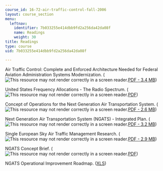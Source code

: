 ```yaml
---
course_id: 16-72-air-traffic-control-fall-2006
layout: course_section
menu:
  leftnav:
    identifier: 7b033255e414dbb9fd2a256da42da08f
    name: Readings
    weight: 30
title: Readings
type: course
uid: 7b033255e414dbb9fd2a256da42da08f

---
```


Air Traffic Control: Complete and Enforced Architecture Needed for Federal Aviation Administration Systems Modernization. (![This resource may not render correctly in a screen reader.](/images/inacessible.gif)[PDF - 3.4 MB](http://www.gao.gov/archive/1997/ai97030.pdf))

United States Frequency Allocations - The Radio Spectrum. (![This resource may not render correctly in a screen reader.](/images/inacessible.gif)[PDF](https://www.ntia.doc.gov/files/ntia/publications/2003-allochrt.pdf))

Concept of Operations for the Next Generation Air Transportation System. (![This resource may not render correctly in a screen reader.](/images/inacessible.gif)[PDF - 2.6 MB](http://www.dtic.mil/dtic/tr/fulltext/u2/a535795.pdf))

Next Generation Air Transportation System (NGATS) - Integrated Plan. (![This resource may not render correctly in a screen reader.](/images/inacessible.gif)[PDF - 3.2 MB](http://cafefoundation.org/v2/pdf_tech/NASA.Aeronautics/PAV.NASA.ARMD.NGATS.pdf))

Single European Sky Air Traffic Management Research. (![This resource may not render correctly in a screen reader.](/images/inacessible.gif)[PDF - 2.9 MB](http://www.atmseminar.org/seminarContent/seminar7/media/pdf/Tytgat.pdf))

NGATS Concept Brief. (![This resource may not render correctly in a screen reader.](/images/inacessible.gif)[PDF](https://www.ral.ucar.edu/general/vision05/bee_overview.pdf))

NGATS Operational Improvement Roadmap. ([XLS](http://web.archive.org/web/20060728223349/http://www.aiaa.org/Participate/Uploads/NGATS%20O.I.%20Roadmap%28060427%29.xls))
